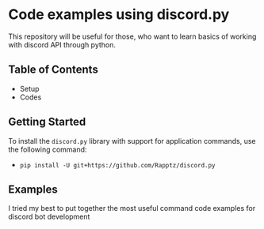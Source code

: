 # Code examples using discord.py

This repository will be useful for those, who want to learn basics of working with discord API through python. 

## Table of Contents

- Setup
- Codes


## Getting Started

To install the `discord.py` library with support for application commands, use the following command:
- `pip install -U git+https://github.com/Rapptz/discord.py`

## Examples
I tried my best to put together the most useful command code examples for discord bot development

